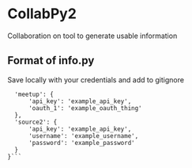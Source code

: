 # CollabPy2
Collaboration on tool to generate usable information

## Format of info.py

Save locally with your credentials and add to gitignore

```logins = {
  'meetup': {
	  'api_key': 'example_api_key',
	  'oauth_1': 'example_oauth_thing'
  },
  'source2': {
	  'api_key': 'example_api_key',
	  'username': 'example_username',
	  'password': 'example_password'
  }
}```
